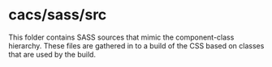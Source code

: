 # cacs/sass/src

This folder contains SASS sources that mimic the component-class hierarchy. These files
are gathered in to a build of the CSS based on classes that are used by the build.
